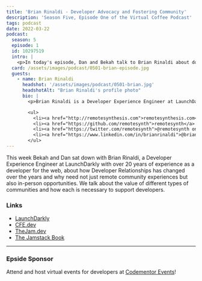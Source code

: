 ```yaml
---
title: 'Brian Rinaldi - Developer Advocacy and Fostering Community'
description: 'Season Five, Episode One of the Virtual Coffee Podcast'
tags: podcast
date: 2022-03-22
podcast:
  season: 5
  episode: 1
  id: 10297519
  intro: |
    <p>In today's episode, Dan and Bekah talk to Brian Rinaldi about doing DevRel (Developer Relations) right and playing to your team's strengths. We also talk about the importance of connection and why we–as developers–need to support each other.</p>
  card: /assets/images/podcast/0501-brian-episode.jpg
  guests:
    - name: Brian Rinaldi
      headshot: '/assets/images/podcast/0501-brian.jpg'
      headshotAlt: "Brian Rinaldi's profile photo"
      bio: |
        <p>Brian Rinaldi is a Developer Experience Engineer at LaunchDarkly with over 20 years experience as a developer for the web. Brian is actively involved in the community running developer meetups via CFE.dev and Orlando Devs. He's the editor of the Jamstacked newsletter and co-author of The Jamstack Book from Manning.</p>

        <ul>
          <li><a href="http://remotesynthesis.com">remotesynthesis.com</a></li>
          <li><a href="https://github.com/remotesynth">remotesynth</a> on GitHub</li>
          <li><a href="https://twitter.com/remotesynth">@remotesynth on Twitter</a></li>
          <li><a href="https://www.linkedin.com/in/brianrinaldi">@brianrinaldi on LinkedIn</a></li>
        </ul>
---
```


This week Bekah and Dan sat down with Brian Rinaldi, a Developer Experience Engineer at LaunchDarkly with over 20 years of experience as a developer for the web, about how Developer Relationships has changed over the years and why need not just remote community experiences but also in-person opportunities. We talk about the value of different types of communities and how each is necessary to support developers.

### Links

- [LaunchDarkly](https://launchdarkly.com/)
- [CFE.dev](https://CFE.dev)
- [TheJam.dev](https://thejam.dev)
- [The Jamstack Book](https://www.manning.com/books/the-jamstack-book)

---

### Epside Sponsor

Attend and host virtual events for developers at [Codementor Events](https://codementor.io/events)!
